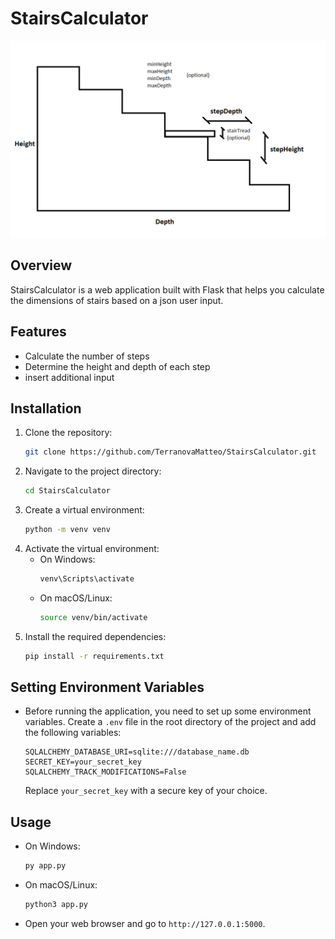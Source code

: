 # StairsCalculator
![alt text](static/images/homeImage.png)
## Overview
StairsCalculator is a web application built with Flask that helps you calculate the dimensions of stairs based on a json user input.

## Features
- Calculate the number of steps
- Determine the height and depth of each step
- insert additional input

## Installation
1. Clone the repository:
    ```bash
    git clone https://github.com/TerranovaMatteo/StairsCalculator.git
    ```
2. Navigate to the project directory:
    ```bash
    cd StairsCalculator
    ```
3. Create a virtual environment:
    ```bash
    python -m venv venv
    ```
4. Activate the virtual environment:
    - On Windows:
        ```bash
        venv\Scripts\activate
        ```
    - On macOS/Linux:
        ```bash
        source venv/bin/activate
        ```
5. Install the required dependencies:
    ```bash
    pip install -r requirements.txt
    ```
## Setting Environment Variables
 - Before running the application, you need to set up some environment variables. Create a `.env` file in the root directory of the project and add the following variables:
    ```
    SQLALCHEMY_DATABASE_URI=sqlite:///database_name.db
    SECRET_KEY=your_secret_key
    SQLALCHEMY_TRACK_MODIFICATIONS=False
    ```
    Replace `your_secret_key` with a secure key of your choice.

## Usage
- On Windows:
    ```bash
    py app.py
    ```
- On macOS/Linux:
    ```bash
    python3 app.py
    ```
- Open your web browser and go to `http://127.0.0.1:5000`.

